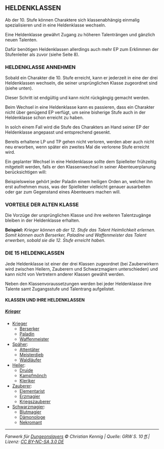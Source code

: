 ## HELDENKLASSEN

Ab der 10. Stufe können Charaktere sich klassenabhängig einmalig spezialisieren und in eine Heldenklasse wechseln.

Eine Heldenklasse gewährt Zugang zu höheren Talenträngen und gänzlich neuen Talenten.

Dafür benötigen Heldenklassen allerdings auch mehr EP zum Erklimmen der Stufenleiter als zuvor (siehe Seite 8).

### HELDENKLASSE ANNEHMEN

Sobald ein Charakter die 10. Stufe erreicht, kann er jederzeit in eine der drei Heldenklassen wechseln, die seiner ursprünglichen Klasse zugeordnet sind (siehe unten).

Dieser Schritt ist endgültig und kann nicht rückgängig gemacht werden.

Beim Wechsel in eine Heldenklasse kann es passieren, dass ein Charakter nicht über genügend EP verfügt, um seine bisherige Stufe auch in der Heldenklasse schon erreicht zu haben.

In solch einem Fall wird die Stufe des Charakters an Hand seiner EP der Heldenklasse angepasst und entsprechend gesenkt.

Bereits erhaltene LP und TP gehen nicht verloren, werden aber auch nicht neu erworben, wenn später ein zweites Mal die verlorene Stufe erreicht wird.

Ein geplanter Wechsel in eine Heldenklasse sollte dem Spielleiter frühzeitig mitgeteilt werden, falls er den Klassenwechsel in seiner Abenteuerplanung berücksichtigen will:

Beispielsweise gehört jeder Paladin einem heiligen Orden an, welcher ihn erst aufnehmen muss, was der Spielleiter vielleicht genauer ausarbeiten oder gar zum Gegenstand eines Abenteuers machen will.

### VORTEILE DER ALTEN KLASSE

Die Vorzüge der ursprünglichen Klasse und ihre weiteren Talentzugänge bleiben in der Heldenklasse erhalten.

**Beispiel:** _Krieger können ab der 12. Stufe das Talent Heimlichkeit erlernen. Somit können auch Berserker, Paladine und Waffenmeister das Talent erwerben, sobald sie die 12. Stufe erreicht haben._

### DIE 15 HELDENKLASSEN

Jede Heldenklasse ist einer der drei Klassen zugeordnet (bei Zauberwirkern wird zwischen Heilern, Zauberern und Schwarzmagiern unterschieden) und kann nicht von Vertretern anderer Klassen gewählt werden.

Neben den Klassenvoraussetzungen werden bei jeder Heldenklasse ihre Talente samt Zugangsstufe und Talentrang aufgelistet.

#### KLASSEN UND IHRE HELDENKLASSEN

##### [Krieger](charaktere-klasse-krieger.md)

- [Krieger](charaktere-klasse-krieger.md)
  - [Berserker](charaktere-heldenklassen-berserker.md)
  - [Paladin](charaktere-heldenklassen-paladin.md)
  - [Waffenmeister](charaktere-heldenklassen-waffenmeister.md)
- [Späher](charaktere-klasse-spaeher.md):
  - [Attentäter](charaktere-heldenklassen-attentaeter.md)
  - [Meisterdieb](charaktere-heldenklassen-meisterdieb.md)
  - [Waldläufer](charaktere-heldenklassen-waldlaeufer.md)
- [Heiler](charaktere-klasse-heiler.md):
  - [Druide](charaktere-heldenklassen-druide.md)
  - [Kampfmönch](charaktere-heldenklassen-kampfmoench.md)
  - [Kleriker](charaktere-heldenklassen-kleriker.md)
- [Zauberer](charaktere-klasse-zauberer.md):
  - [Elementarist](charaktere-heldenklassen-elementarist.md)
  - [Erzmagier](charaktere-heldenklassen-erzmagier.md)
  - [Kriegszauberer](charaktere-heldenklassen-kriegszauberer.md)
- [Schwarzmagier](charaktere-klasse-schwarzmagier.md):
  - [Blutmagier](charaktere-heldenklassen-blutmagier.md)
  - [Dämonologe](charaktere-heldenklassen-daemonologe.md)
  - [Nekromant](charaktere-heldenklassen-nekromant.md)

---

_Fanwerk für [Dungeonslayers](https://www.dungeonslayers.net/) © Christian Kennig | Quelle: GRW S. 10 ff.| Lizenz: [CC BY-NC-SA 3.0 DE](https://creativecommons.org/licenses/by-nc-sa/3.0/de/)_
